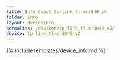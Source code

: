 ```yaml
---
title: Info about tp-link_tl-mr3040_v2
folder: info
layout: deviceinfo
permalink: /devices/tp-link_tl-mr3040_v2/
device: tp-link_tl-mr3040_v2
---
```

{% include templates/device_info.md %}

